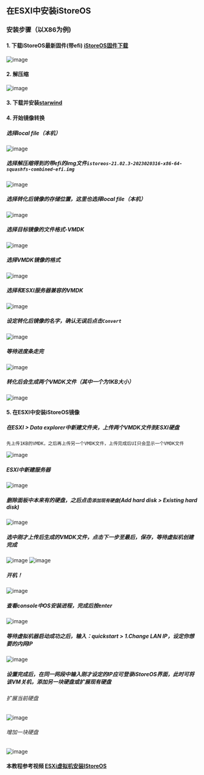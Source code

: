 ## 在ESXI中安装iStoreOS
### 安装步骤（以X86为例)
#### 1. 下载iStoreOS最新固件(带efi) [iStoreOS固件下载](https://fw.koolcenter.com/iStoreOS/)
![image](https://user-images.githubusercontent.com/96930989/219864379-cf8b5cf9-b405-42bb-a3e7-327572315556.png)

#### 2. 解压缩
![image](https://user-images.githubusercontent.com/96930989/219864404-87b34db2-0013-4ca1-b2a9-378969a2ea1f.png)

#### 3. 下载并安装[starwind](https://www.starwindsoftware.com/starwind-v2v-converter)

#### 4. 开始镜像转换
##### 选择local file（本机）
![image](https://user-images.githubusercontent.com/96930989/219864428-07fdb314-4289-4a08-afbb-d887968acbb4.png)

##### 选择解压缩得到的带efi的img文件`istoreos-21.02.3-2023020316-x86-64-squashfs-combined-efi.img`
![image](https://user-images.githubusercontent.com/96930989/219864535-094a7eed-bc42-4275-ae5e-980abe0d5eae.png)

##### 选择转化后镜像的存储位置，这里也选择local file（本机）
![image](https://user-images.githubusercontent.com/96930989/219864539-f362fe62-878a-40f4-a71d-e53dd84f39c1.png)

##### 选择目标镜像的文件格式-VMDK
![image](https://user-images.githubusercontent.com/96930989/219864543-9e6fd19c-f9c8-4866-b47a-b84e70d8a4ef.png)

##### 选择VMDK镜像的格式
![image](https://user-images.githubusercontent.com/96930989/219864545-6b3e6a18-b263-40c4-9d9f-33444a414f36.png)

##### 选择和ESXI服务器兼容的VMDK
![image](https://user-images.githubusercontent.com/96930989/219864547-d79abe18-1d75-4e2e-b09c-74492477a3b5.png)

##### 设定转化后镜像的名字，确认无误后点击`Convert`
![image](https://user-images.githubusercontent.com/96930989/219864550-52a96f0b-fa5f-4eb4-9787-23786340f723.png)

##### 等待进度条走完
![image](https://user-images.githubusercontent.com/96930989/219865818-d588b1a5-c226-4201-96fb-73e7af31a00f.png)

##### 转化后会生成两个VMDK文件（其中一个为1KB大小）
![image](https://user-images.githubusercontent.com/96930989/219865831-da068072-d6b4-4da8-ae63-76ed5713b776.png)

#### 5. 在ESXI中安装iStoreOS镜像
##### 在ESXI > Data explorer中新建文件夹，上传两个VMDK文件到ESXI硬盘
```
先上传1KB的VMDK，之后再上传另一个VMDK文件，上传完成后UI只会显示一个VMDK文件
```
![image](https://user-images.githubusercontent.com/96930989/219865969-74d18109-b83f-46be-9270-a4c84b7a36a9.png)

##### ESXI中新建服务器
![image](https://user-images.githubusercontent.com/96930989/219866018-548725e1-3505-4f83-96b5-0327d8759fbc.png)

##### 删除面板中本来有的硬盘，之后点击`添加现有硬盘`(Add hard disk > Existing hard disk)
![image](https://user-images.githubusercontent.com/96930989/219866081-eb013e3a-7856-447f-b3f2-68b76d0385d7.png)

##### 选中刚才上传后生成的VMDK文件，点击下一步至最后，保存，等待虚拟机创建完成
![image](https://user-images.githubusercontent.com/96930989/219866114-b76df6b2-1066-42d1-b725-00e83a1574ec.png)
![image](https://user-images.githubusercontent.com/96930989/219866126-946166c2-4a5e-45fe-aac5-2e758fa2683c.png)

##### 开机！
![image](https://user-images.githubusercontent.com/96930989/219866174-82a57b1d-653d-4140-aaf8-c72767ef66c1.png)

##### 查看console中OS安装进程，完成后按enter
![image](https://user-images.githubusercontent.com/96930989/219866186-8844834c-e006-4892-86f7-4d42e29dfb52.png)

##### 等待虚拟机器启动成功之后，输入：quickstart > 1.Change LAN IP，设定你想要的内网IP
![image](https://user-images.githubusercontent.com/96930989/219866203-be50a4d8-60ba-4d6d-aea6-fce528033520.png)

##### 设置完成后，在同一网段中输入刚才设定的IP应可登录iStoreOS界面，此时可将该VM关机，添加另一块硬盘或扩展现有硬盘
###### 扩展当前硬盘
![image](https://user-images.githubusercontent.com/96930989/219866325-ed3b8d73-4ae4-4e27-bb28-f2bb049a3b56.png)
###### 增加一块硬盘
![image](https://user-images.githubusercontent.com/96930989/219866274-b5eee73d-0c1b-40c1-b982-b43a24dded1a.png)

#### 本教程参考视频 [ESXi虚拟机安装IStoreOS](https://www.bilibili.com/video/BV18U4y1D74r/?spm_id_from=333.337.search-card.all.click&vd_source=1a4ea93e7ce2e9d7a3a55c213b1fee7a)



